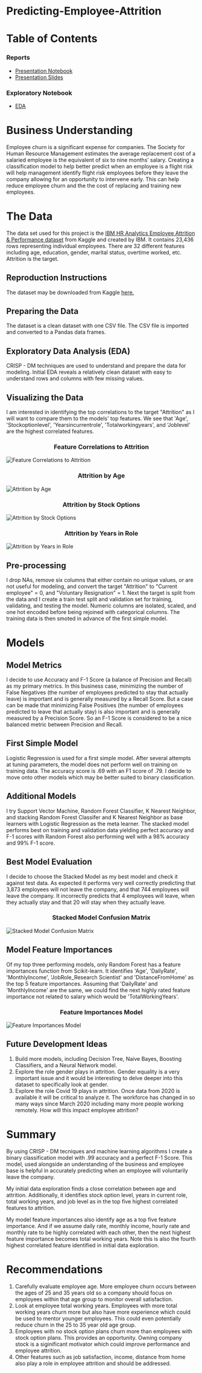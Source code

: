 # Predicting-Employee-Attrition

# Table of Contents

### Reports
- [Presentation Notebook](https://github.com/Jaccomando/Predicting-Employee-Attrition/blob/main/notebooks/Final_Notebook.ipynb)
- [Presentation Slides](https://github.com/Jaccomando/Predicting-Employee-Attrition/blob/main/reports/Capstone_Presentation.pdf)

### Exploratory Notebook
- [EDA](https://github.com/Jaccomando/Predicting-Employee-Attrition/blob/main/notebooks/EDA.ipynb)

# Business Understanding 
Employee churn is a significant expense for companies. The Society for Human Resource Management estimates the average replacement cost of a salaried employee is the equivalent of six to nine months’ salary. Creating a classification model to help better predict when an employee is a flight risk will help management identify flight risk employees before they leave the company allowing for an opportunity to intervene early. This can help reduce employee churn and the the cost of replacing and training new employees.

# The Data
The data set used for this project is the <a href="https://www.kaggle.com/pavansubhasht/ibm-hr-analytics-attrition-dataset">IBM HR Analytics Employee Attrition & Performance dataset</a> from Kaggle and created by IBM. It contains 23,436 rows representing individual employees. There are 32 different features including age, education, gender, marital status, overtime worked, etc. Attrition is the target.

## Reproduction Instructions
The dataset may be downloaded from Kaggle <a href="https://www.kaggle.com/pavansubhasht/ibm-hr-analytics-attrition-dataset">here.</a>

## Preparing the Data
The dataset is a clean dataset with one CSV file. The CSV file is imported and converted to a Pandas data frames.

## Exploratory Data Analysis (EDA)
CRISP - DM techniques are used to understand and prepare the data for modeling. Initial EDA reveals a relatively clean dataset with easy to understand rows and columns with few missing values.

## Visualizing the Data
I am interested in identifying the top correlations to the target "Attrition" as I will want to compare them to the models' top features. 
We see that 'Age', 'Stockoptionlevel', 'Yearsincurrentrole', 'Totalworkingyears', and 'Joblevel' are the highest correlated features. 

### <center>Feature Correlations to Attrition</center>

![Feature Correlations to Attrition](/reports/figures/corrs.png)

### <center>Attrition by Age</center>

![Attrition by Age](/reports/figures/age_dist.png)

### <center>Attrition by Stock Options</center>

![Attrition by Stock Options](/reports/figures/stock_dist.png)

### <center>Attrition by Years in Role</center>

![Attrition by Years in Role](/reports/figures/years_role_dist.png)

## Pre-processing
I drop NAs, remove six columns that either contain no unique values, or are not useful for modeling, and convert the target "Attrition" to "Current employee" = 0, and "Voluntary Resignation" = 1. Next the target is split from the data and I create a train test split and validation set for training, validating, and testing the model. Numeric columns are isolated, scaled, and one hot encoded before being rejoined with categorical columns. The training data is then smoted in advance of the first simple model.  

# Models

## Model Metrics
I decide to use Accuracy and F-1 Score (a balance of Precision and Recall) as my primary metrics. In this business case, minimizing the number of False Negatives (the number of employees predicted to stay that actually leave) is important and is generally measured by a Recall Score. But a case can be made that minimizing False Positives (the number of employees predicted to leave that actually stay) is also important and is generally measured by a Precision Score. So an F-1 Score is considered to be a nice balanced metric between Precision and Recall. 

## First Simple Model
Logistic Regression is used for a first simple model. After several attempts at tuning parameters, the model does not perform well on training on training data. The accuracy score is .69 with an F1 score of .79. I decide to move onto other models which may be better suited to binary classification. 

## Additional Models
I try Support Vector Machine, Random Forest Classifier, K Nearest Neighbor, and stacking Random Forest Classifer and K Nearest Neighbor as base learners with Logistic Regression as the meta learner. The stacked model performs best on training and validation data yielding perfect accuracy and F-1 scores with Random Forest also performing well with a 98% accuracy and 99% F-1 score. 

## Best Model Evaluation
I decide to choose the Stacked Model as my best model and check it against test data. As expected it performs very well correctly predicting that 3,873 employees will not leave the company, and that 744 employees will leave the company. It incorrectly predicts that 4 employees will leave, when they actually stay and that 20 will stay when they actually leave.

### <center>Stacked Model Confusion Matrix</center>

![Stacked Model Confusion Matrix](/reports/figures//stacked.png)

## Model Feature Importances
Of my top three performing models, only Random Forest has a feature importances function from Scikit-learn. It identifies 'Age', 'DailyRate', 'MonthlyIncome', 'JobRole_Research Scientist' and 'DistanceFromHome' as the top 5 feature importances. Assuming that 'DailyRate' and 'MonthlyIncome' are the same, we could find the next highly rated feature importance not related to salary which would be 'TotalWorkingYears'.

### <center>Feature Importances Model</center>

![Feature Importances Model](/reports/figures/model_feat.png)

## Future Development Ideas
1. Build more models, including Decision Tree, Naive Bayes, Boosting Classifiers, and a Neural Network model.
2. Explore the role gender plays in attrition. Gender equality is a very important issue and it would be interesting to delve deeper into this dataset to specifically look at gender.
3. Explore the role Covid 19 plays in attrition. Once data from 2020 is available it will be critical to analyze it. The workforce has changed in so many ways since March 2020 including many more people working remotely. How will this impact employee attrition?

# Summary
By using CRISP - DM tecniques and machine learning algorithms I create a binary classification model with .99 accuracy and a perfect F-1 Score. This model, used alongside an understanding of the business and employee base is helpful in accurately predicting when an employee will voluntarily leave the company. 

My initial data exploration finds a close correlation between age and attrition. Additionally, it identifies stock option level, years in current role, total working years, and job level as in the top five highest correlated features to attrition. 

My model feature importances also identify age as a top five feature importance. And if we assume daily rate, monthly income, hourly rate and monthly rate to be highly correlated with each other, then the next highest feature importance becomes total working years. Note this is also the fourth highest correlated feature identified in initial data exploration.

# Recommendations
1. Carefully evaluate employee age. More employee churn occurs between the ages of 25 and 35 years old so a company should focus on employees within that age group to monitor overall satisfaction. 
2. Look at employee total working years. Employees with more total working years churn more but also have more experience which could be used to mentor younger employees. This could even potentially reduce churn in the 25 to 35 year old age group. 
3. Employees with no stock option plans churn more than employees with stock option plans. This provides an opportunity. Owning company stock is a siginificant motivator which could improve performance and employee attrition.  
4. Other features such as job satisfaction, income, distance from home also play a role in employee attrition and should be addressed. 









